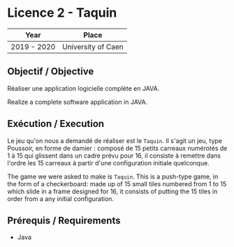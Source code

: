 # Licence 2 - Taquin

| Year        | Place              |
| ----------- | ------------------ |
| 2019 - 2020 | University of Caen |

## Objectif / Objective

Réaliser une application logicielle complète en JAVA.

Realize a complete software application in JAVA.

## Exécution / Execution

Le jeu qu'on nous a demandé de réaliser est le `Taquin`. Il s'agit un jeu, type Poussoir, en forme de damier : composé de 15 petits carreaux numérotés de 1 à 15 qui glissent dans un cadre prévu pour 16, il consiste à remettre dans l'ordre les 15 carreaux à partir d'une configuration initiale quelconque.

The game we were asked to make is `Taquin`. This is a push-type game, in the form of a checkerboard: made up of 15 small tiles numbered from 1 to 15 which slide in a frame designed for 16, it consists of putting the 15 tiles in order from a any initial configuration.

## Prérequis / Requirements

- Java
